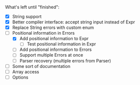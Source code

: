 What's left until "finished":
- [x] String support
- [x] Better compiler interface: accept string input instead of Expr
- [x] Replace String errors with custom enum 
- [ ] Positional information in Errors
  - [x] Add positional information to Expr
    - [ ] Test positional information in Expr
  - [ ] Add positional information to Errors
  - [ ] Support multiple Errors at once
  - [ ] Parser recovery (multiple errors from Parser)
- [ ] Some sort of documentation
- [ ] Array access
- [ ] Options
